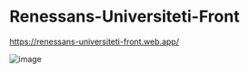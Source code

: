 # Renessans-Universiteti-Front

https://renessans-universiteti-front.web.app/

![image](https://user-images.githubusercontent.com/91363364/221350085-46c27128-a770-40ed-af5b-2914bc4ff997.png)
